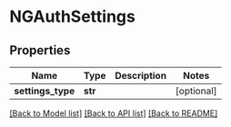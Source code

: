 # NGAuthSettings

## Properties
Name | Type | Description | Notes
------------ | ------------- | ------------- | -------------
**settings_type** | **str** |  | [optional] 

[[Back to Model list]](../README.md#documentation-for-models) [[Back to API list]](../README.md#documentation-for-api-endpoints) [[Back to README]](../README.md)

